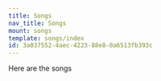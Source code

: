 ```yaml
---
title: Songs
nav_title: Songs
mount: songs
template: songs/index
id: 3a037552-4aec-4223-88e8-0a6513fb393c
---
```

Here are the songs
